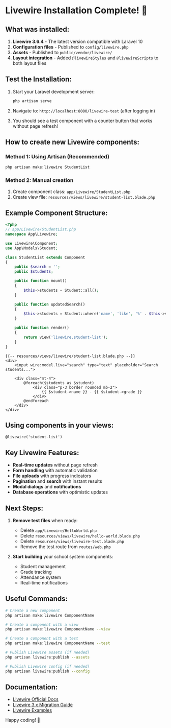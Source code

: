 # Livewire Installation Complete! 🎉

## What was installed:

1. **Livewire 3.6.4** - The latest version compatible with Laravel 10
2. **Configuration files** - Published to `config/livewire.php`
3. **Assets** - Published to `public/vendor/livewire/`
4. **Layout integration** - Added `@livewireStyles` and `@livewireScripts` to both layout files

## Test the Installation:

1. Start your Laravel development server:
   ```bash
   php artisan serve
   ```

2. Navigate to: `http://localhost:8000/livewire-test` (after logging in)

3. You should see a test component with a counter button that works without page refresh!

## How to create new Livewire components:

### Method 1: Using Artisan (Recommended)
```bash
php artisan make:livewire StudentList
```

### Method 2: Manual creation
1. Create component class: `app/Livewire/StudentList.php`
2. Create view file: `resources/views/livewire/student-list.blade.php`

## Example Component Structure:

```php
<?php
// app/Livewire/StudentList.php
namespace App\Livewire;

use Livewire\Component;
use App\Models\Student;

class StudentList extends Component
{
    public $search = '';
    public $students;

    public function mount()
    {
        $this->students = Student::all();
    }

    public function updatedSearch()
    {
        $this->students = Student::where('name', 'like', '%' . $this->search . '%')->get();
    }

    public function render()
    {
        return view('livewire.student-list');
    }
}
```

```blade
{{-- resources/views/livewire/student-list.blade.php --}}
<div>
    <input wire:model.live="search" type="text" placeholder="Search students...">
    
    <div class="mt-4">
        @foreach($students as $student)
            <div class="p-3 border rounded mb-2">
                {{ $student->name }} - {{ $student->grade }}
            </div>
        @endforeach
    </div>
</div>
```

## Using components in your views:

```blade
@livewire('student-list')
```

## Key Livewire Features:

- **Real-time updates** without page refresh
- **Form handling** with automatic validation
- **File uploads** with progress indicators
- **Pagination** and **search** with instant results
- **Modal dialogs** and **notifications**
- **Database operations** with optimistic updates

## Next Steps:

1. **Remove test files** when ready:
   - Delete `app/Livewire/HelloWorld.php`
   - Delete `resources/views/livewire/hello-world.blade.php`
   - Delete `resources/views/livewire-test.blade.php`
   - Remove the test route from `routes/web.php`

2. **Start building** your school system components:
   - Student management
   - Grade tracking
   - Attendance system
   - Real-time notifications

## Useful Commands:

```bash
# Create a new component
php artisan make:livewire ComponentName

# Create a component with a view
php artisan make:livewire ComponentName --view

# Create a component with a test
php artisan make:livewire ComponentName --test

# Publish Livewire assets (if needed)
php artisan livewire:publish --assets

# Publish Livewire config (if needed)
php artisan livewire:publish --config
```

## Documentation:

- [Livewire Official Docs](https://livewire.laravel.com/)
- [Livewire 3.x Migration Guide](https://livewire.laravel.com/docs/upgrading)
- [Livewire Examples](https://livewire.laravel.com/docs/examples)

Happy coding! 🚀
